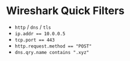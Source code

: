 # Wireshark Quick Filters
- `http` / `dns` / `tls`
- `ip.addr == 10.0.0.5`
- `tcp.port == 443`
- `http.request.method == "POST"`
- `dns.qry.name contains ".xyz"`
